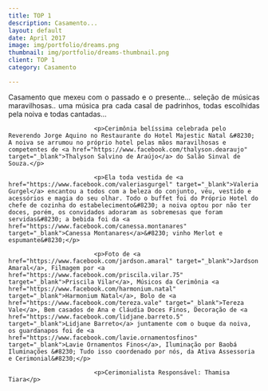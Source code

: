 ```yaml
---
title: TOP 1
description: Casamento...
layout: default
date: April 2017
image: img/portfolio/dreams.png
thumbnail: img/portfolio/dreams-thumbnail.png
client: TOP 1
category: Casamento

---
```


<div class="grid">
					<div class="c-8">
						<div class="entry-content">
							<p style="text-align: justify;">Casamento que mexeu com o passado e o presente&#8230; seleção de músicas maravilhosas.. uma música pra cada casal de padrinhos, todas escolhidas pela noiva e todas cantadas&#8230;</p>
							
							<p>Cerimônia belíssima celebrada pelo Reverendo Jorge Aquino no Restaurante do Hotel Majestic Natal &#8230; A noiva se arrumou no próprio hotel pelas mãos maravilhosas e competentes de <a href="https://www.facebook.com/thalyson.dearaujo" target="_blank">Thalyson Salvino de Araújo</a> do Salão Sinval de Souza.</p>

							<p>Ela toda vestida de <a href="https://www.facebook.com/valeriasgurgel" target="_blank">Valeria Gurgel</a> encantou a todos com a beleza do conjunto, véu, vestido e acessórios e magia do seu olhar. Todo o buffet foi do Próprio Hotel do chefe de cozinha do estabelecimento&#8230; a noiva optou por não ter doces, porém, os convidados adoraram as sobremesas que foram servidas&#8230; a bebida foi da <a href="https://www.facebook.com/canessa.montanares" target="_blank">Canessa Montanares</a>&#8230; vinho Merlot e espumante&#8230;</p>

							<p>Foto de <a href="https://www.facebook.com/jardson.amaral" target="_blank">Jardson Amaral</a>, Filmagem por <a href="https://www.facebook.com/priscila.vilar.75" target="_blank">Priscila Vilar</a>, Músicos da Cerimônia <a href="https://www.facebook.com/harmonium.natal" target="_blank">Harmonium Natal</a>, Bolo de <a href="https://www.facebook.com/tereza.vale" target="_blank">Tereza Vale</a>, Bem casados de Ana e Cláudia Doces Finos, Decoração de <a href="https://www.facebook.com/lidjane.barreto.5" target="_blank">Lidjane Barreto</a> juntamente com o buque da noiva, os guardanapos foi de <a href="https://www.facebook.com/lavie.ornamentosfinos" target="_blank">Lavie Ornamentos Finos</a>, Iluminação por Baobá Iluminações &#8230; Tudo isso coordenado por nós, da Ativa Assessoria e Cerimonial&#8230;</p>

							<p>Cerimonialista Responsável: Thamisa Tiara</p>
				
</div></div>